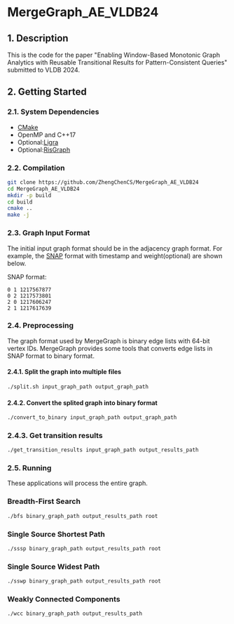 # MergeGraph_AE_VLDB24

## 1. Description

This is the code for the paper "Enabling Window-Based Monotonic Graph Analytics with Reusable Transitional Results for Pattern-Consistent Queries" submitted to VLDB 2024.

## 2. Getting Started

### 2.1. System Dependencies

- [CMake](https://gitlab.kitware.com/cmake/cmake)
- OpenMP and C++17
- Optional:[Ligra](https://github.com/jshun/ligra)
- Optional:[RisGraph](https://github.com/thu-pacman/RisGraph)

### 2.2. Compilation

```bash
git clone https://github.com/ZhengChenCS/MergeGraph_AE_VLDB24
cd MergeGraph_AE_VLDB24
mkdir -p build
cd build
cmake ..
make -j
```

### 2.3. Graph Input Format
The initial input graph format should be in the adjacency graph format. For example, the [SNAP](https://snap.stanford.edu/data) format with timestamp and weight(optional) are shown below.

SNAP format:
```
0 1 1217567877
0 2 1217573801
2 0 1217606247
2 1 1217617639
```

### 2.4. Preprocessing

The graph format used by MergeGraph is binary edge lists with 64-bit vertex IDs.
MergeGraph provides some tools that converts edge lists in SNAP format to binary format.

#### 2.4.1. Split the graph into multiple files

```bash
./split.sh input_graph_path output_graph_path
```

#### 2.4.2. Convert the splited graph into binary format

```bash
./convert_to_binary input_graph_path output_graph_path
```

### 2.4.3. Get transition results

```bash
./get_transition_results input_graph_path output_results_path
```

### 2.5. Running

These applications will process the entire graph. 

### Breadth-First Search
```bash
./bfs binary_graph_path output_results_path root
```

### Single Source Shortest Path
```bash
./sssp binary_graph_path output_results_path root
```

### Single Source Widest Path
```bash
./sswp binary_graph_path output_results_path root
```

### Weakly Connected Components
```bash
./wcc binary_graph_path output_results_path
```